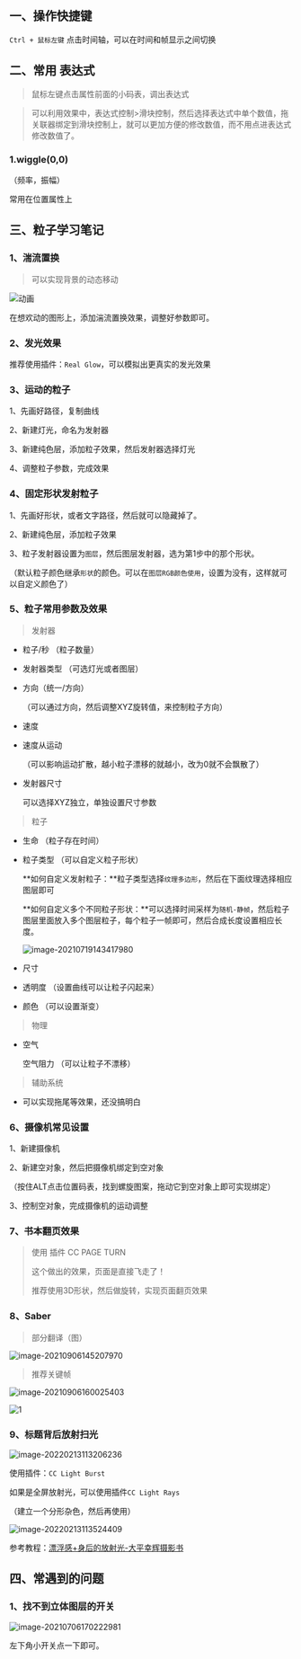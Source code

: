 ## 一、操作快捷键

`Ctrl + 鼠标左键`	点击时间轴，可以在时间和帧显示之间切换

## 二、常用 表达式

> 鼠标左键点击属性前面的小码表，调出表达式

> 可以利用效果中，表达式控制>滑块控制，然后选择表达式中单个数值，拖关联器绑定到滑块控制上，就可以更加方便的修改数值，而不用点进表达式修改数值了。

### 1.wiggle(0,0)

（频率，振幅）

常用在位置属性上

## 三、粒子学习笔记

### 1、湍流置换

> 可以实现背景的动态移动

![动画](https://ossimg.yzitc.com/2021/12/03/d2e350a44b780.gif)

在想欢动的图形上，添加湍流置换效果，调整好参数即可。

### 2、发光效果

推荐使用插件：`Real Glow`，可以模拟出更真实的发光效果

### 3、运动的粒子

1、先画好路径，复制曲线

2、新建灯光，命名为发射器

3、新建纯色层，添加粒子效果，然后发射器选择灯光

4、调整粒子参数，完成效果

### 4、固定形状发射粒子

1、先画好形状，或者文字路径，然后就可以隐藏掉了。

2、新建纯色层，添加粒子效果

3、粒子发射器设置为`图层`，然后图层发射器，选为第1步中的那个形状。

（默认粒子颜色继承`形状`的颜色。可以在`图层RGB颜色使用`，设置为没有，这样就可以自定义颜色了）

### 5、粒子常用参数及效果

> 发射器

- 粒子/秒 （粒子数量）

- 发射器类型 （可选灯光或者图层）

- 方向（统一/方向）

  （可以通过方向，然后调整XYZ旋转值，来控制粒子方向）

- 速度

- 速度从运动

  （可以影响运动扩散，越小粒子漂移的就越小，改为0就不会飘散了）

- 发射器尺寸 

  可以选择XYZ独立，单独设置尺寸参数

> 粒子

- 生命 （粒子存在时间）

- 粒子类型 （可以自定义粒子形状）

  **如何自定义发射粒子：**粒子类型选择`纹理多边形`，然后在下面纹理选择相应图层即可 

  **如何自定义多个不同粒子形状：**可以选择时间采样为`随机-静帧`，然后粒子图层里面放入多个图层粒子，每个粒子一帧即可，然后合成长度设置相应长度。

  ![image-20210719143417980](https://ossimg.yzitc.com/2021/12/03/9eeb8f592e723.png)

- 尺寸

- 透明度 （设置曲线可以让粒子闪起来）

- 颜色 （可以设置渐变）

> 物理

- 空气

  空气阻力 （可以让粒子不漂移）

> 辅助系统

- 可以实现拖尾等效果，还没搞明白

### 6、摄像机常见设置

1、新建摄像机

2、新建空对象，然后把摄像机绑定到空对象

（按住ALT点击位置码表，找到螺旋图案，拖动它到空对象上即可实现绑定）

3、控制空对象，完成摄像机的运动调整

### 7、书本翻页效果

> 使用 插件 CC PAGE TURN
>
> 这个做出的效果，页面是直接飞走了！
>
> 推荐使用3D形状，然后做旋转，实现页面翻页效果

### 8、Saber

> 部分翻译（图）

![image-20210906145207970](https://ossimg.yzitc.com/2021/12/03/8bcb4ca24f86c.png)

>  推荐关键帧

![image-20210906160025403](https://ossimg.yzitc.com/2021/12/03/661750d8e3cc9.png)

![1](https://ossimg.yzitc.com/2021/12/03/6217d82a11c20.gif)

### 9、标题背后放射扫光

![image-20220213113206236](https://ossimg.yzitc.com/2022/02/13/71f95b9f95e43.png)

使用插件：`CC Light Burst`



如果是全屏放射光，可以使用插件`CC Light Rays`

（建立一个分形杂色，然后再使用）

![image-20220213113524409](https://ossimg.yzitc.com/2022/02/13/fa7fcd28d0b32.png)

参考教程：[漂浮感+身后的放射光-大平幸辉摄影书](https://www.bilibili.com/video/BV1W541187Bm)

## 四、常遇到的问题

### 1、找不到立体图层的开关

![image-20210706170222981](https://ossimg.yzitc.com/2021/12/03/9c61b6c8079cf.png)

左下角小开关点一下即可。

